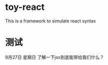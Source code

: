 <!--
 * @Author: jiazhiteng@lexue.com
 * @Date: 2020-09-27 22:32:46
 * @LastEditTime: 2020-09-27 22:38:26
 * @LastEditors: JiaZhiteng
 * @Description: 文档
 * @FilePath: /toy-react/README.md
-->
# toy-react
This is a framework to simulate react syntax
# 测试
9月27日 星期日
了解一下jsx到底能带给我们什么？
